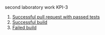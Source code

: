second laboratory work KPI-3

1. [Successful pull request with passed tests](https://github.com/notnuff/lab2-GOys/pull/1)
2. [Successful build](https://github.com/notnuff/lab2-GOys/actions/runs/8394920605)
3. [Failed build](https://github.com/notnuff/lab2-GOys/actions/runs/8394822452)
